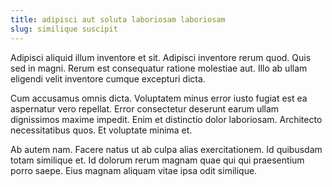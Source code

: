 ```yaml
---
title: adipisci aut soluta laboriosam laboriosam
slug: similique suscipit
---
```


Adipisci aliquid illum inventore et sit. Adipisci inventore rerum quod. Quis sed in magni. Rerum est consequatur ratione molestiae aut. Illo ab ullam eligendi velit inventore cumque excepturi dicta.

Cum accusamus omnis dicta. Voluptatem minus error iusto fugiat est ea aspernatur vero repellat. Error consectetur deserunt earum ullam dignissimos maxime impedit. Enim et distinctio dolor laboriosam. Architecto necessitatibus quos. Et voluptate minima et.

Ab autem nam. Facere natus ut ab culpa alias exercitationem. Id quibusdam totam similique et. Id dolorum rerum magnam quae qui qui praesentium porro saepe. Eius magnam aliquam vitae ipsa odit similique.
